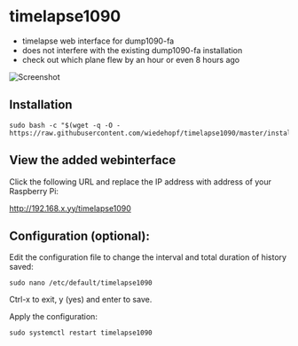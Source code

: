 
# timelapse1090

- timelapse web interface for dump1090-fa
- does not interfere with the existing dump1090-fa installation
- check out which plane flew by an hour or even 8 hours ago


![Screenshot](https://raw.githubusercontent.com/wiedehopf/timelapse1090/screenshots/interface.png)

## Installation

```
sudo bash -c "$(wget -q -O - https://raw.githubusercontent.com/wiedehopf/timelapse1090/master/install.sh)"
```

## View the added webinterface

Click the following URL and replace the IP address with address of your Raspberry Pi:

http://192.168.x.yy/timelapse1090

## Configuration (optional):

Edit the configuration file to change the interval and total duration of history saved:
```
sudo nano /etc/default/timelapse1090
```
Ctrl-x to exit, y (yes) and enter to save.

Apply the configuration:
```
sudo systemctl restart timelapse1090
```


